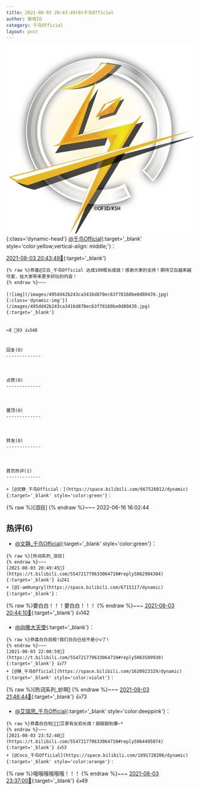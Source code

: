 ```yaml
---
title: 2021-08-03 20:43:49(0)千鸟Official
author: 御坂IO
category: 千鸟Official
layout: post
---
```


![img](/images/d7235309f85c0e1aec9d4ca9b6be983202228f8e.jpg){:class='dynamic-head'}
[@千鸟Official](https://space.bilibili.com/553771121/dynamic){:target='_blank' style='color:yellow;vertical-align: middle;'}：

[2021-08-03 20:43:49🔗](https://t.bilibili.com/554721779633064710){:target='_blank'}

~~~
{% raw %}恭喜@艾白_千鸟Official 达成100舰长成就！感谢大家的支持！期待艾白越来越可爱，给大家带来更多好玩的内容！ 
{% endraw %}~~~

[![img](/images/495dd42b243ca3416d870ec63f78160be0d80439.jpg){:class='dynamic-img'}](/images/495dd42b243ca3416d870ec63f78160be0d80439.jpg){:target='_blank'}


↪️8 💬93 👍340


回复(0)
-------------



点赞(0)
-------------



置顶(0)
-------------



转发(0)
-------------



首页热评(1)
-------------

+ [@文静_千鸟Official：](https://space.bilibili.com/667526012/dynamic){:target='_blank' style='color:green'}：
~~~
{% raw %}[泪目]
{% endraw %}~~~
2022-06-16 16:02:44


热评(6)
-------------

+ [@文静_千鸟Official](https://space.bilibili.com/667526012/dynamic){:target='_blank' style='color:green'}：
~~~
{% raw %}[热词系列_泪目]
{% endraw %}~~~
[2021-08-03 20:49:45🔗](https://t.bilibili.com/554721779633064710#reply5062904304){:target='_blank'} 👍241
+ [@I-amHungry](https://space.bilibili.com/6715117/dynamic){:target='_blank'}：
~~~
{% raw %}要白白！！！要白白！！！
{% endraw %}~~~
[2021-08-03 20:44:10🔗](https://t.bilibili.com/554721779633064710#reply5062862768){:target='_blank'} 👍142
+ [@向晚大天使](https://space.bilibili.com/22543896/dynamic){:target='_blank'}：
~~~
{% raw %}恭喜白白百舰!我们白白已经不是小v了!
{% endraw %}~~~
[2021-08-03 22:08:59🔗](https://t.bilibili.com/554721779633064710#reply5063589930){:target='_blank'} 👍77
+ [@琳_千鸟Official](https://space.bilibili.com/1620923329/dynamic){:target='_blank' style='color:violet'}：
~~~
{% raw %}[热词系列_妙啊]
{% endraw %}~~~
[2021-08-03 21:46:44🔗](https://t.bilibili.com/554721779633064710#reply5063387888){:target='_blank'} 👍73
+ [@艾瑞思_千鸟Official](https://space.bilibili.com/1090010845/dynamic){:target='_blank' style='color:deeppink'}：
~~~
{% raw %}恭喜白白啦🎉🎊🎈艾家有女初长成！甜甜甜到爆~*
{% endraw %}~~~
[2021-08-03 23:52:40🔗](https://t.bilibili.com/554721779633064710#reply5064495074){:target='_blank'} 👍53
+ [@Coco_千鸟Official](https://space.bilibili.com/1891728206/dynamic){:target='_blank' style='color:orange'}：
~~~
{% raw %}哦哦哦哦哦哦！！！
{% endraw %}~~~
[2021-08-03 23:37:00🔗](https://t.bilibili.com/554721779633064710#reply5064369372){:target='_blank'} 👍49


